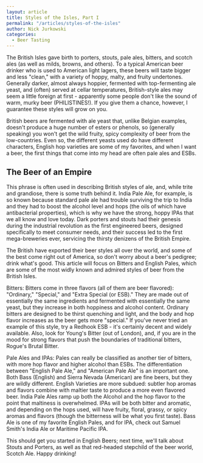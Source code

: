 ```yaml
---
layout: article
title: Styles of the Isles, Part I
permalink: "/articles/styles-of-the-isles"
author: Nick Jurkowski
categories:
  - Beer Tasting
---
```



<p>The British Isles gave birth to porters, stouts, pale ales, bitters, and scotch ales (as well as milds, browns, and others). To a typical American beer drinker who is used to American light lagers, these beers will taste bigger and less "clean," with a variety of hoppy, malty, and fruity undertones. Generally darker, almost always hoppier, fermented with top-fermenting ale yeast, and (often) served at cellar temperatures, British-style ales may seem a little foreign at first - apparently some people don't like the sound of warm, murky beer (PHILISTINES!). If you give them a chance, however, I guarantee these styles will grow on you.</p><p>
British beers are fermented with ale yeast that, unlike Belgian examples, doesn't produce a huge number of esters or phenols, so (generally speaking) you won't get the wild fruity, spicy complexity of beer from the low-countries. Even so, the different yeasts used do have different characters, English hop varieties are some of my favorites, and when I want a beer, the first things that come into my head are often pale ales and ESBs. </p>
<h2>The Beer of an Empire</h2>
<p>
This phrase is often used in describing British styles of ale, and, while trite and grandiose, there is some truth behind it. India Pale Ale, for example, is so known because standard pale ale had trouble surviving the trip to India and they had to boost the alcohol level and hops (the oils of which have antibacterial properties), which is why we have the strong, hoppy IPAs that we all know and love today. Dark porters and stouts had their genesis during the industrial revolution as the first engineered beers, designed specifically to meet consumer needs, and their success led to the first mega-breweries ever, servicing the thirsty denizens of the British Empire. </p><p>
The British have exported their beer styles all over the world, and some of the best come right out of America, so don't worry about a beer's pedigree; drink what's good. This article will focus on Bitters and English Pales, which are some of the most widly known and admired styles of beer from the British Isles. </p><p>
Bitters: Bitters come in three flavors (all of them are beer flavored): "Ordinary," "Special," and "Extra Special (or ESB)." They are made out of essentially the same ingredients and fermented with essentially the same yeast, but they increase in both hoppiness and alcohol content. Ordinary bitters are designed to be thirst quenching and light, and the body and hop flavor increases as the beer gets more "special." If you've never tried an example of this style, try a Redhook ESB - it's certainly decent and widely available. Also, look for Young's Bitter (out of London), and, if you are in the mood for strong flavors that push the boundaries of traditional bitters, Rogue's Brutal Bitter. </p><p>
Pale Ales and IPAs: Pales can really be classified as another tier of bitters, with more hop flavor and higher alcohol than ESBs. The differentiation between "English Pale Ale," and "American Pale Ale" is an important one. Both Bass (English) and Sierra Nevada (American) are fine beers, but they are wildly different. English Varieties are more subdued: subtler hop aromas and flavors combine with maltier taste to produce a more even flavored beer. India Pale Ales ramp up both the Alcohol and the hop flavor to the point that maltiness is overwhelmed. IPAs will be both bitter and aromatic, and depending on the hops used, will have fruity, floral, grassy, or spicy aromas and flavors (though the bitterness will be what you first taste). Bass Ale is one of my favorite English Pales, and for IPA, check out Samuel Smith's India Ale or Maritime Pacific IPA.</p><p>
This should get you started in English Beers; next time, we'll talk about Stouts and Porters, as well as that red-headed stepchild of the beer world, Scotch Ale. Happy drinking!</p>
